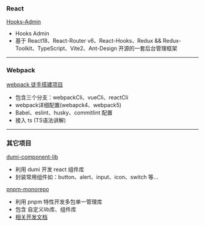 ### React
[Hooks-Admin](https://github.com/mzy911/webpackCli.git)

* Hooks Admin
* 基于 React18、React-Router v6、React-Hooks、Redux && Redux-Toolkit、TypeScript、Vite2、Ant-Design 开源的一套后台管理框架




***


### Webpack

[webpack 徒手搭建项目](https://github.com/mzy911/webpackCli.git)

* 包含三个分支：webpackCli、vueCli、reactCli
* webpack详细配置(webapck4、webpack5)
* Babel、eslint、husky、commitlint 配置
* 接入 ts (TS语法讲解)




*** 


### 其它项目

[dumi-component-lib](https://github.com/mzy911/dumi-component-lib)
* 利用 dumi 开发 react 组件库
* 封装常用组件如：button、alert、input、icon、switch 等...



[pnpm-monorepo](https://github.com/mzy911/pnpm-monorepo.git)
* 利用 pnpm 特性开发多包单一管理库
* 包含 自定义lib库、组件库
* [相关开发文档](https://juejin.cn/post/7189145888726941751)










